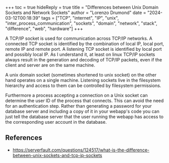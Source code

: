 +++
toc = true
hideReply = true
title = "Differences between Unix Domain Sockets and Network Sockets"
author = "Lorenzo Drumond"
date = "2024-03-12T00:18:39"
tags = ["TCP",  "internet",  "IP",  "unix",  "inter_process_communication",  "sockets",  "domain",  "network",  "stack",  "difference",  "web",  "hardware"]
+++


A TCP/IP socket is used for communication across TCP/IP networks. A connected TCP socket is identified by the combination of local IP, local port, remote IP and remote port. A listening TCP socket is identified by local port and possibly local IP. As I understand it, at least on linux TCP/IP sockets always result in the generation and decoding of TCP/IP packets, even if the client and server are on the same machine.

A unix domain socket (sometimes shortened to unix socket) on the other hand operates on a single machine. Listening sockets live in the filesystem hierarchy and access to them can be controlled by filesystem permissions.

Furthermore a process accepting a connection on a Unix socket can determine the user ID of the process that connects. This can avoid the need for an authentication step. Rather than generating a password for your database server and including a copy of it in your webapp's code you can just tell the database server that the user running the webapp has access to the corresponding user account in the database.

## References
- https://serverfault.com/questions/124517/what-is-the-difference-between-unix-sockets-and-tcp-ip-sockets
